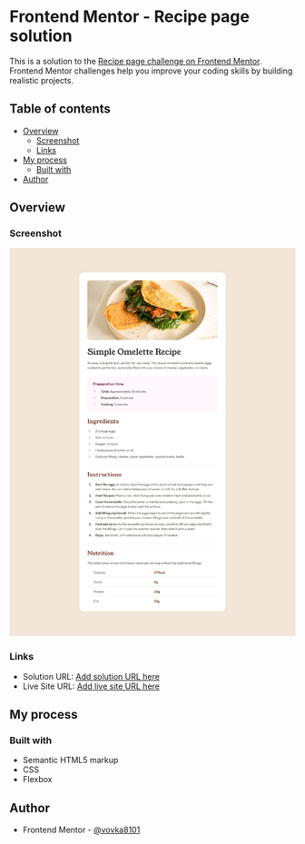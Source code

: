 # Frontend Mentor - Recipe page solution

This is a solution to the [Recipe page challenge on Frontend Mentor](https://www.frontendmentor.io/challenges/recipe-page-KiTsR8QQKm). Frontend Mentor challenges help you improve your coding skills by building realistic projects.

## Table of contents

- [Overview](#overview)
  - [Screenshot](#screenshot)
  - [Links](#links)
- [My process](#my-process)
  - [Built with](#built-with)
- [Author](#author)

## Overview

### Screenshot

![Design](./design/desktop-design.jpg)

### Links

- Solution URL: [Add solution URL here](https://github.com/frontend-mentor23/social-link-profile)
- Live Site URL: [Add live site URL here](https://frontend-mentor23.github.io/social-link-profile/)

## My process

### Built with

- Semantic HTML5 markup
- CSS
- Flexbox

## Author

- Frontend Mentor - [@vovka8101](https://www.frontendmentor.io/profile/vovka8101)
